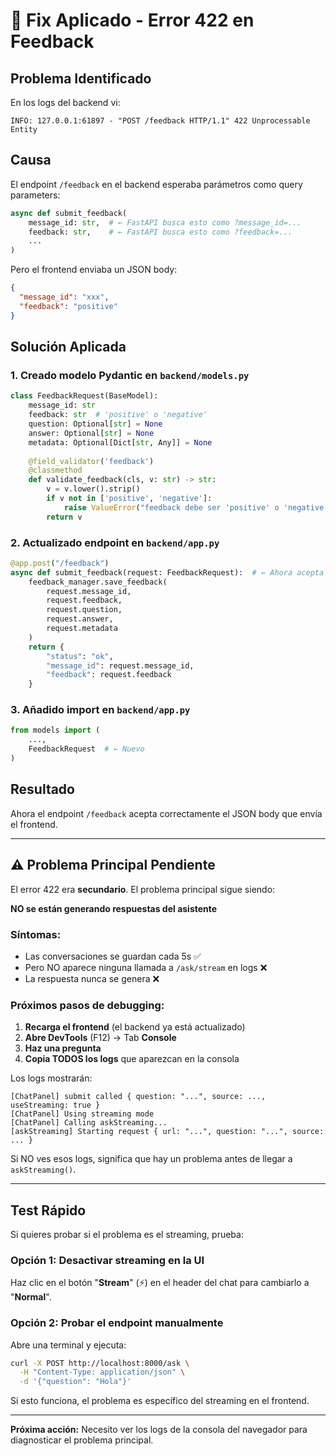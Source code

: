 # 🔧 Fix Aplicado - Error 422 en Feedback

## Problema Identificado

En los logs del backend vi:
```
INFO: 127.0.0.1:61897 - "POST /feedback HTTP/1.1" 422 Unprocessable Entity
```

## Causa

El endpoint `/feedback` en el backend esperaba parámetros como query parameters:
```python
async def submit_feedback(
    message_id: str,  # ← FastAPI busca esto como ?message_id=...
    feedback: str,    # ← FastAPI busca esto como ?feedback=...
    ...
)
```

Pero el frontend enviaba un JSON body:
```json
{
  "message_id": "xxx",
  "feedback": "positive"
}
```

## Solución Aplicada

### 1. Creado modelo Pydantic en `backend/models.py`
```python
class FeedbackRequest(BaseModel):
    message_id: str
    feedback: str  # 'positive' o 'negative'
    question: Optional[str] = None
    answer: Optional[str] = None
    metadata: Optional[Dict[str, Any]] = None
    
    @field_validator('feedback')
    @classmethod
    def validate_feedback(cls, v: str) -> str:
        v = v.lower().strip()
        if v not in ['positive', 'negative']:
            raise ValueError("feedback debe ser 'positive' o 'negative'")
        return v
```

### 2. Actualizado endpoint en `backend/app.py`
```python
@app.post("/feedback")
async def submit_feedback(request: FeedbackRequest):  # ← Ahora acepta JSON
    feedback_manager.save_feedback(
        request.message_id,
        request.feedback,
        request.question,
        request.answer,
        request.metadata
    )
    return {
        "status": "ok",
        "message_id": request.message_id,
        "feedback": request.feedback
    }
```

### 3. Añadido import en `backend/app.py`
```python
from models import (
    ...,
    FeedbackRequest  # ← Nuevo
)
```

## Resultado

Ahora el endpoint `/feedback` acepta correctamente el JSON body que envía el frontend.

---

## ⚠️ Problema Principal Pendiente

El error 422 era **secundario**. El problema principal sigue siendo:

**NO se están generando respuestas del asistente**

### Síntomas:
- Las conversaciones se guardan cada 5s ✅
- Pero NO aparece ninguna llamada a `/ask/stream` en logs ❌
- La respuesta nunca se genera ❌

### Próximos pasos de debugging:

1. **Recarga el frontend** (el backend ya está actualizado)
2. **Abre DevTools** (F12) → Tab **Console**
3. **Haz una pregunta**
4. **Copia TODOS los logs** que aparezcan en la consola

Los logs mostrarán:
```
[ChatPanel] submit called { question: "...", source: ..., useStreaming: true }
[ChatPanel] Using streaming mode
[ChatPanel] Calling askStreaming...
[askStreaming] Starting request { url: "...", question: "...", source: ... }
```

Si NO ves esos logs, significa que hay un problema antes de llegar a `askStreaming()`.

---

## Test Rápido

Si quieres probar si el problema es el streaming, prueba:

### Opción 1: Desactivar streaming en la UI
Haz clic en el botón "**Stream**" (⚡) en el header del chat para cambiarlo a "**Normal**".

### Opción 2: Probar el endpoint manualmente
Abre una terminal y ejecuta:
```bash
curl -X POST http://localhost:8000/ask \
  -H "Content-Type: application/json" \
  -d '{"question": "Hola"}'
```

Si esto funciona, el problema es específico del streaming en el frontend.

---

**Próxima acción:** Necesito ver los logs de la consola del navegador para diagnosticar el problema principal.
